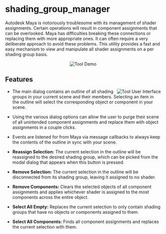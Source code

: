 # shading_group_manager

Autodesk Maya is notoriously troublesome with its management of shader assignments. Certain operations will result in component assignments that can be overlooked. Maya has difficulties breaking these connections or replacing them with more appropriate ones. It can often require a very deliberate approach to avoid these problems. This utility provides a fast and easy mechanism to view and manipulate all shader assignments on a per shading group basis.

<div align=center>
<img src="url" alt="Tool Demo">
</div>

## Features

<img src="url" align="right" alt="Tool User Interface">

 - The main dialog contains an outline of all shading groups in your current scene and their members. Selecting an item in the outline will select the corresponding object or component in your scene.

- Using the various dialog options can allow the user to purge their scene of all unintended component assignments and replace them with object assignments in a couple clicks.
 
 - Events are listened for from Maya via message callbacks to always keep the contents of the outline in sync with your scene.

 - **Reassign Selection:** The current selection in the outline will be reassigned to the desired shading group, which can be picked from the modal dialog that appears when this button is pressed.
 
 - **Remove Selection:** The current selection in the outline will be disconnected from its shading group, leaving it assigned to no shader.

 - **Remove Components:** Clears the selected objects of all component assignments and applies whichever shader is assigned to the most components across the entire object.

 - **Select All Empty:** Replaces the current selection to only contain shading groups that have no objects or components assigned to them.

 - **Select All Components:** Finds all component assignments and replaces the current selection with them.